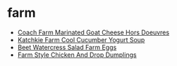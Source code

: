 # farm

 * [Coach Farm Marinated Goat Cheese Hors Doeuvres](index/c/coach-farm-marinated-goat-cheese-hors-doeuvres-10073.json)
 * [Katchkie Farm Cool Cucumber Yogurt Soup](index/k/katchkie-farm-cool-cucumber-yogurt-soup-51189810.json)
 * [Beet Watercress Salad Farm Eggs](index/b/beet-watercress-salad-farm-eggs.json)
 * [Farm Style Chicken And Drop Dumplings](index/f/farm-style-chicken-and-drop-dumplings.json)
